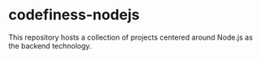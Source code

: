 # codefiness-nodejs
This repository hosts a collection of projects centered around Node.js as the backend technology.
